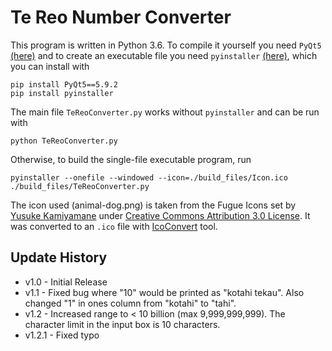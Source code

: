# Te Reo Number Converter
This program is written in Python 3.6. To compile it yourself you need `PyQt5` [(here)](https://pypi.org/project/PyQt5/) and to create an executable file you need `pyinstaller` [(here)](http://www.pyinstaller.org/), which you can install with
```
pip install PyQt5==5.9.2
pip install pyinstaller
```

The main file `TeReoConverter.py` works without `pyinstaller` and can be run with
```
python TeReoConverter.py
```

Otherwise, to build the single-file executable program, run
```
pyinstaller --onefile --windowed --icon=./build_files/Icon.ico ./build_files/TeReoConverter.py
```

The icon used (animal-dog.png) is taken from the Fugue Icons set by [Yusuke Kamiyamane](https://p.yusukekamiyamane.com/) under [Creative Commons Attribution 3.0 License](https://creativecommons.org/licenses/by/3.0/). It was converted to an `.ico` file with [IcoConvert](https://icoconvert.com/Multi_Image_to_one_icon/) tool.

## Update History
 - v1.0 - Initial Release
 - v1.1 - Fixed bug where "10" would be printed as "kotahi tekau". Also changed "1" in ones column from "kotahi" to "tahi".
 - v1.2 - Increased range to < 10 billion (max 9,999,999,999). The character limit in the input box is 10 characters.
 - v1.2.1 - Fixed typo
